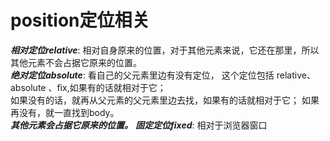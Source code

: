 # position定位相关
***相对定位relative***: 相对自身原来的位置，对于其他元素来说，它还在那里，所以其他元素不会占据它原来的位置。
<br>
***绝对定位absolute***: 看自己的父元素里边有没有定位，
这个定位包括 relative、absolute 、fix,如果有的话就相对于它；
<br>
如果没有的话，就再从父元素的父元素里边去找，如果有的话就相对于它；
如果再没有，就一直找到body。
<br>
***其他元素会占据它原来的位置。***
***固定定位fixed***: 相对于浏览器窗口